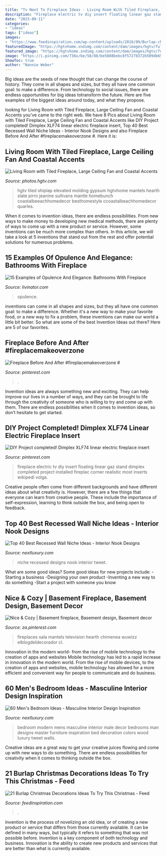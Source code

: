 ```yaml
---
title: "Tv Next To Fireplace Ideas - Living Room With Tiled Fireplace, Large Ceiling Fan And Coastal Accents"
description: "Fireplace electric tv diy insert floating linear gaz stand dimplex completed project installed fireplac corner realistic most inserts wikipedi volga"
date: "2023-09-11"
categories:
- "ideas"
tags: ["ideas"]
images:
- "https://www.feedinspiration.com/wp-content/uploads/2016/09/Burlap-christmas-decorations.jpg"
featuredImage: "https://hgtvhome.sndimg.com/content/dam/images/hgtv/fullset/2015/7/16/1/ink-Architecture-Interiors_Sullivans-Island-Beach-House_7.jpg.rend.hgtvcom.616.924.suffix/1437074461138.jpeg"
featured_image: "https://hgtvhome.sndimg.com/content/dam/images/hgtv/fullset/2015/7/16/1/ink-Architecture-Interiors_Sullivans-Island-Beach-House_7.jpg.rend.hgtvcom.616.924.suffix/1437074461138.jpeg"
image: "https://i.pinimg.com/736x/be/58/88/be5888bebc8f57278372b509db657c75.jpg"
ShowToc: true
author: "Nannie Weber"
---
```



Big ideas are the seeds of new thought that can change the course of history. They come in all shapes and sizes, but they all have one common goal: to make a difference. From technology to social issues, there are endless opportunities for big ideas totransform the future. Here are five examples of the biggest ideas around today, and what they propose.

	

		
looking for Living Room with Tiled Fireplace, Large Ceiling Fan and Coastal Accents you've came to the right web. We have 8 Pics about Living Room with Tiled Fireplace, Large Ceiling Fan and Coastal Accents like DIY Project completed! Dimplex XLF74 linear electric fireplace insert, Top 40 Best Recessed Wall Niche Ideas - Interior Nook Designs and also Fireplace Before And After #fireplacemakeoverzone #. Here it is:
		
    
## Living Room With Tiled Fireplace, Large Ceiling Fan And Coastal Accents

<img loading=lazy src="https://hgtvhome.sndimg.com/content/dam/images/hgtv/fullset/2015/7/16/1/ink-Architecture-Interiors_Sullivans-Island-Beach-House_7.jpg.rend.hgtvcom.616.924.suffix/1437074461138.jpeg" onerror="this.onerror=null;this.src='https://tse2.mm.bing.net/th?id=OIP.1neCpG_d88sZpMi8eF1EYAHaLH&amp;pid=15.1';" alt="Living Room with Tiled Fireplace, Large Ceiling Fan and Coastal Accents">

_Source: photos.hgtv.com_

>hgtv tiled shiplap elevated molding gypsum hgtvhome mantels hearth slate pirro jeanine sullivans mantle homebunch coastalbeeachhomedecor besthomestyle ccoastalbeachhomedecor quarles. 

	

When it comes to invention ideas, there are endless possibilities. From new ways to make money to developing new medical methods, there are plenty of ways to come up with a new product or service. However, some inventions can be much more complex than others. In this article, we will take a look at 5 inventions that stand out from the rest and offer potential solutions for numerous problems.

    
## 15 Examples Of Opulence And Elegance: Bathrooms With Fireplace

<img loading=lazy src="https://livinator.com/wp-content/uploads/2015/07/Bathrooms-With-Fireplace-10.jpg" onerror="this.onerror=null;this.src='https://tse2.mm.bing.net/th?id=OIP.0ghjURdH1H0bAgDwOIKdpwHaJ8&amp;pid=15.1';" alt="15 Examples of Opulence And Elegance: Bathrooms With Fireplace">

_Source: livinator.com_

>opulence. 

	

inventions can come in all shapes and sizes, but they all have one common goal: to make a difference. Whether it's a new way to make your favorite food, or a new way to fix a problem, these inventions can make our world a little bit better. So what are some of the best Invention Ideas out there? Here are 5 of our favorites.

    
## Fireplace Before And After #fireplacemakeoverzone #

<img loading=lazy src="https://i.pinimg.com/736x/a8/ef/22/a8ef226cbb7e4c57c431df7ac26d891d.jpg" onerror="this.onerror=null;this.src='https://tse2.mm.bing.net/th?id=OIP.-Pa46KHQEUUKsl2C48dNkwHaMI&amp;pid=15.1';" alt="Fireplace Before And After #fireplacemakeoverzone #">

_Source: pinterest.com_

>. 

	

Invention ideas are always something new and exciting. They can help improve our lives in a number of ways, and they can be brought to life through the creativity of someone who is willing to try and come up with them. There are endless possibilities when it comes to invention ideas, so don’t hesitate to get started.

    
## DIY Project Completed! Dimplex XLF74 Linear Electric Fireplace Insert

<img loading=lazy src="https://i.pinimg.com/736x/be/58/88/be5888bebc8f57278372b509db657c75.jpg" onerror="this.onerror=null;this.src='https://tse2.mm.bing.net/th?id=OIP.05CKHNSCt8NMesDNP9MktgHaJ3&amp;pid=15.1';" alt="DIY Project completed! Dimplex XLF74 linear electric fireplace insert">

_Source: pinterest.com_

>fireplace electric tv diy insert floating linear gaz stand dimplex completed project installed fireplac corner realistic most inserts wikipedi volga. 

	

Creative people often come from different backgrounds and have different ideas about what creativity is. However, there are a few things that everyone can learn from creative people. These include the importance of self-expression, learning to think outside the box, and being open to feedback.

    
## Top 40 Best Recessed Wall Niche Ideas - Interior Nook Designs

<img loading=lazy src="http://nextluxury.com/wp-content/uploads/magnificent-recessed-wall-niche-design-ideas.jpg" onerror="this.onerror=null;this.src='https://tse4.mm.bing.net/th?id=OIP.VoblTcBzYuBaZuO6wwwr3wAAAA&amp;pid=15.1';" alt="Top 40 Best Recessed Wall Niche Ideas - Interior Nook Designs">

_Source: nextluxury.com_

>niche recessed designs nook interior tweet. 

	

What are some good ideas?
Some good ideas for new projects include: 
-Starting a business 
-Designing your own product 
-Inventing a new way to do something 
-Start a project with someone you know

    
## Nice &amp; Cozy | Basement Fireplace, Basement Design, Basement Decor

<img loading=lazy src="https://i.pinimg.com/736x/c2/d2/6d/c2d26df12a4a33d9ccb0c5fc9ef43912--basement-fireplace-fireplace-wall.jpg" onerror="this.onerror=null;this.src='https://tse2.mm.bing.net/th?id=OIP.dAHTfuxsKuYfg-5lHE4hrgDgEs&amp;pid=15.1';" alt="Nice &amp; Cozy | Basement fireplace, Basement design, Basement decor">

_Source: za.pinterest.com_

>fireplaces sala mantels television hearth chimenea wuwizz elblogdeldecorador cl. 

	

Innovation in the modern world- from the rise of mobile technology to the creation of apps and websites
Mobile technology has led to a rapid increase in innovation in the modern world. From the rise of mobile devices, to the creation of apps and websites, mobile technology has allowed for a more efficient and convenient way for people to communicate and do business.

    
## 60 Men&#039;s Bedroom Ideas - Masculine Interior Design Inspiration

<img loading=lazy src="http://nextluxury.com/wp-content/uploads/modern-bedroom-ideas-for-men.jpg" onerror="this.onerror=null;this.src='https://tse1.mm.bing.net/th?id=OIP.WlHPbCiGBGbRYbTKaMP8TQHaJ4&amp;pid=15.1';" alt="60 Men&#039;s Bedroom Ideas - Masculine Interior Design Inspiration">

_Source: nextluxury.com_

>bedroom modern mens masculine interior male decor bedrooms man designs master furniture inspiration bed decoration colors wood luxury tweet walls. 

	

Creative ideas are a great way to get your creative juices flowing and come up with new ways to do something. There are endless possibilities for creativity when it comes to thinking outside the box.

    
## 21 Burlap Christmas Decorations Ideas To Try This Christmas - Feed

<img loading=lazy src="https://www.feedinspiration.com/wp-content/uploads/2016/09/Burlap-christmas-decorations.jpg" onerror="this.onerror=null;this.src='https://tse4.mm.bing.net/th?id=OIP.NkA6UCL6YEa1qs2nq1xBnQHaLG&amp;pid=15.1';" alt="21 Burlap Christmas Decorations Ideas To Try This Christmas - Feed">

_Source: feedinspiration.com_

>. 

	

Invention is the process of novelizing an old idea, or of creating a new product or service that differs from those currently available. It can be defined in many ways, but typically it refers to something that was not possible before. Invention is a key component of both technology and business. Innovation is the ability to create new products and services that are better than what is currently available.

